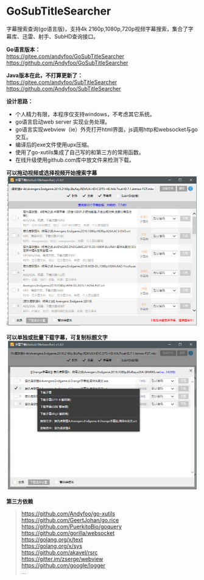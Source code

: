 # GoSubTitleSearcher
字幕搜索查询(go语言版)，支持4k 2160p,1080p,720p视频字幕搜索，集合了字幕库、迅雷、射手、SubHD查询接口。

**Go语言版本：**  
https://gitee.com/andyfoo/GoSubTitleSearcher  
https://github.com/Andyfoo/GoSubTitleSearcher  

**Java版本在此，不打算更新了：**  
https://gitee.com/andyfoo/SubTitleSearcher  
https://github.com/Andyfoo/SubTitleSearcher  

**设计思路：**
- 个人精力有限，本程序仅支持windows，不考虑其它系统。
- go语言启动web server 实现业务处理。
- go语言实现webview（ie）外壳打开html界面，js调用http和websocket与go交互。
- 编译后的exe文件使用upx压缩。
- 使用了go-xutils集成了自己写的和第三方的常用函数。
- 在线升级使用github.com库中放文件来检测下载。



**可以拖动视频或选择视频开始搜索字幕**  
![可以拖动视频或选择视频开始搜索字幕](https://raw.githubusercontent.com/Andyfoo/GoSubTitleSearcher/master/_docs/screenshot/p1.png)


**可以单独或批量下载字幕，可复制标题文字**  
![可以单独或批量下载字幕，可复制标题文字](https://raw.githubusercontent.com/Andyfoo/GoSubTitleSearcher/master/_docs/screenshot/p2.png)


**第三方依赖**
>https://github.com/Andyfoo/go-xutils  
>https://github.com/GeertJohan/go.rice  
>https://github.com/PuerkitoBio/goquery  
>https://github.com/gorilla/websocket  
>https://golang.org/x/text  
>https://golang.org/x/sys  
>https://github.com/akavel/rsrc  
>https://gitter.im/zserge/webview  
>https://github.com/google/logger  
>...